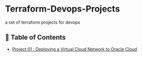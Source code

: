 # Terraform-Devops-Projects
a set of terraform projects for devops

## 📝 Table of Contents
- [Project 01 : Deploying a Virtual Cloud Network to Oracle Cloud ](https://github.com/zakariamanssouri/Terraform-Devops-Projects/tree/master/VCN-OCI-Terraform)

